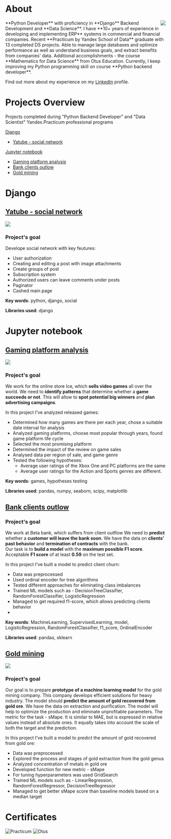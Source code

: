 # About
<img align="right" src="Foto.jpg" style="margin:0px 0px 0px 50px" property="og:gg">
**Python Developer** with proficiency in **Django** Backend Development and **Data Science**. I have **10+ years of experience in developing and implementing ERP** systems in commercial and financial companies. Recent **Practicum by Yandex School of Data** graduate with 13 completed DS projects. Able to manage large databases and optimize performance as well as understand business goals, and extract benefits from companies' data. Additional accomplishments - the course **Mathematics for Data Science** from Otus Education.  Currently, I keep improving my Python programming skill on course **Python backend developer**.

Find out more about my experience on my <a href="https://www.linkedin.com/in/gegorm/">LinkedIn</a> profile.

# Projects Overview
Projects completed during "Python Backend Developer" and "Data Scientist" Yandex.Practicum professional programs

[Django](#dj)
- [Yatube - social network](#yatube)

[Jupyter notebook](#jn)
- [Gaming platform analysis](#game)
- [Bank clients outlow](#bank)
- [Gold mining](#gold)

# Django<a id='dj'></a>

## [Yatube - social network](http://gegorm.pythonanywhere.com/)<a id='yatube'></a>

<img align="middle" src="yatube.png">

### Project's goal<a id='goal'></a>

Develope social network with key feutures:
- User authorization
- Creating and editing a post with image attachments
- Create groups of post
- Subscription system
- Authorized users can leave comments under posts
- Paginator
- Cashed main page
 
**Key words**: python, django, social  

**Libraries used**: django

# Jupyter notebook<a id='jn'></a>

## [Gaming platform analysis](https://github.com/GEGorm/Gennadiy_Gormulinskiy_Porfolio/blob/1db1f8b34423b3d20642f0ef69dfdeb562aafb8d/Games%20analysis/Games_Analysis.ipynb)<a id='game'></a>

<img align="middle" property="og:image" src="gamespng.png">
 
### Project's goal<a id='goal'></a>

We work for the online store Ice, which **sells video games** all over the world. 
We need to **identify patterns** that determine whether a **game succeeds or not**. This will allow to **spot potential big winners** and **plan advertising campaigns**.
 
 In this project I've analyzed released games:
 * Determined how many games are there per each year, chose a suitable date interval for analysis
 * Analyzed gaming platforms, choose most popular through years, found game platform life cycle
 * Selected the most promising platform
 * Determined the impact of the review on game sales
 * Analysed data per region of sale, and game genre
 * Tested the following hypotheses:
    - Average user ratings of the Xbox One and PC platforms are the same
    - Average user ratings for the Action and Sports genres are different. 
 
**Key words**: games, hypotheses testing  

**Libraries used**: pandas, numpy, seaborn, scipy, matplotlib


## [Bank clients outlow](https://github.com/GEGorm/Gennadiy_Gormulinskiy_Porfolio/blob/aa7f0054a4ef5ed97df02d591ac5f9a213ba9e4a/Bank%20clients%20outlow/Bank%20clients%20outflow.ipynb)<a id='bank'></a>
 
### Project's goal<a id='bank'></a>

We work at Beta bank, which suffers from client outflow
We need to **predict** whether a **customer will leave the bank soon**. We have the data on **clients’ past behavior** and **termination of contracts** with the bank.  
Our task is to **build a model** with the **maximum possible F1 score**. Acceptable **F1 score** of at least **0.59** on the test set.

In this project I've built a model to predict client churn:
 * Data was preprocessed
 * Used ordinal encoder for tree algorithms
 * Tested different approaches for eliminating class imbalances
 * Trained ML models such as - DecisionTreeClassifier, RandomForestClassifier, LogisticRegression
 * Managed to get required f1-score, which allows predicting clients behavior
 *  
**Key words**: MachineLearning, SupervisedLearning, model, LogisticRegression, RandomForestClassifier, f1_score, OrdinalEncoder 

**Libraries used**: pandas, sklearn


## [Gold mining](https://github.com/GEGorm/Gennadiy_Gormulinskiy_Porfolio/blob/aa7f0054a4ef5ed97df02d591ac5f9a213ba9e4a/Gold%20mining/Gold%20mining.ipynb)<a id='gold'></a>
 
<img align="middle" src="gold.png">

### Project's goal<a id='goal'></a>

Our goal is to prepare **prototype of a machine learning model** for the gold mining company. This company develops efficient solutions for heavy industry.
The model should **predict the amount of gold recovered from gold ore**. We have the data on extraction and purification. The model will help to optimize the production and eliminate unprofitable parameters.
The metric for the task - sMape.
It is similar to MAE, but is expressed in relative values instead of absolute ones. It equally takes into account the scale of both the target and the prediction.

In this project I've built a model to predict the amount of gold recovered from gold ore:
 * Data was preprocessed
 * Explored the process and stages of gold extraction from the gold genus
 * Analyzed concentration of metals in gold ore
 * Developed function for new metric - sMape
 * For tuning hyperparameters was used GridSearch 
 * Trained ML models such as - LinearRegression, RandomForestRegressor, DecisionTreeRegressor
 * Managed to get better sMape score than baseline models based on a median target
 
# Certificates
![Practicum](/Practicum.png)
![Otus](/otus.png)
